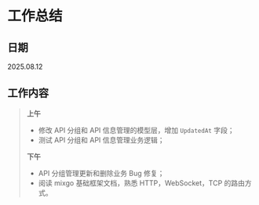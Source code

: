 # **工作总结**

## 日期

2025.08.12

## 工作内容

> **上午**
>
> - 修改 API 分组和 API 信息管理的模型层，增加 `UpdatedAt` 字段；
> - 测试 API 分组和 API 信息管理业务逻辑；
>
> **下午**
>
> - API 分组管理更新和删除业务 Bug 修复；
> - 阅读 mixgo 基础框架文档，熟悉 HTTP，WebSocket，TCP 的路由方式。

